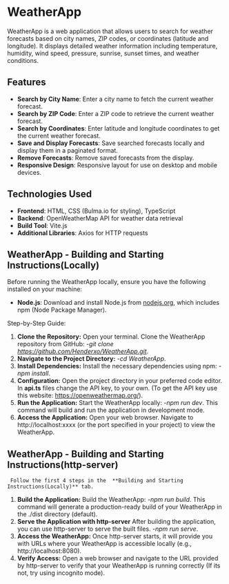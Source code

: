 # WeatherApp

WeatherApp is a web application that allows users to search for weather forecasts based on city names, ZIP codes, or coordinates (latitude and longitude).
It displays detailed weather information including temperature, humidity, wind speed, pressure, sunrise, sunset times, and weather conditions.

## Features

- **Search by City Name**: Enter a city name to fetch the current weather forecast.
- **Search by ZIP Code**: Enter a ZIP code to retrieve the current weather forecast.
- **Search by Coordinates**: Enter latitude and longitude coordinates to get the current weather forecast.
- **Save and Display Forecasts**: Save searched forecasts locally and display them in a paginated format.
- **Remove Forecasts**: Remove saved forecasts from the display.
- **Responsive Design**: Responsive layout for use on desktop and mobile devices.

## Technologies Used

- **Frontend**: HTML, CSS (Bulma.io for styling), TypeScript
- **Backend**: OpenWeatherMap API for weather data retrieval
- **Build Tool**: Vite.js
- **Additional Libraries**: Axios for HTTP requests

## WeatherApp - Building and Starting Instructions(Locally)

Before running the WeatherApp locally, ensure you have the following installed on your machine:

- **Node.js**: Download and install Node.js from [nodejs.org](https://nodejs.org/), which includes npm (Node Package Manager).

Step-by-Step Guide:

1. **Clone the Repository:**
     Open your terminal.
     Clone the WeatherApp repository from GitHub:
     *-git clone https://github.com/Henderxo/WeatherApp.git*.
2. **Navigate to the Project Directory:**
     *-cd WeatherApp*.
3. **Install Dependencies:**
     Install the necessary dependencies using npm:
     *-npm install*.
4. **Configuration:**
     Open the project directory in your preferred code editor.
     In **api.ts** files change the API key, to your own. (To get the API key use this website: https://openweathermap.org/).
5. **Run the Application:**
     Start the WeatherApp locally:
     *-npm run dev*.
     This command will build and run the application in development mode.
6. **Access the Application:**
     Open your web browser.
     Navigate to http://localhost:xxxx (or the port specified in your project) to view the WeatherApp.
   
## WeatherApp - Building and Starting Instructions(http-server)

     Follow the first 4 steps in the  **Building and Starting Instructions(Locally)** tab.

1. **Build the Application:**
     Build the WeatherApp:
     *-npm run build*.
     This command will generate a production-ready build of your WeatherApp in the ./dist directory (default).
2. **Serve the Application with http-server**
     After building the application, you can use http-server to serve the built files.
   *-npm run serve*.
3. **Access the WeatherApp:**
     Once http-server starts, it will provide you with URLs where your WeatherApp is accessible locally (e.g., http://localhost:8080).
4. **Verify Access:**
     Open a web browser and navigate to the URL provided by http-server to verify that your WeatherApp is running correctly (If its not, try using incognito mode).
